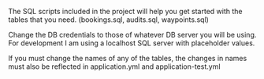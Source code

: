 The SQL scripts included in the project will help you get started with the tables that you need.
    (bookings.sql, audits.sql, waypoints.sql)

Change the DB credentials to those of whatever DB server you will be using.
For development I am using a localhost SQL server with placeholder values.

If you must change the names of any of the tables, the changes in names must also be 
reflected in application.yml and application-test.yml